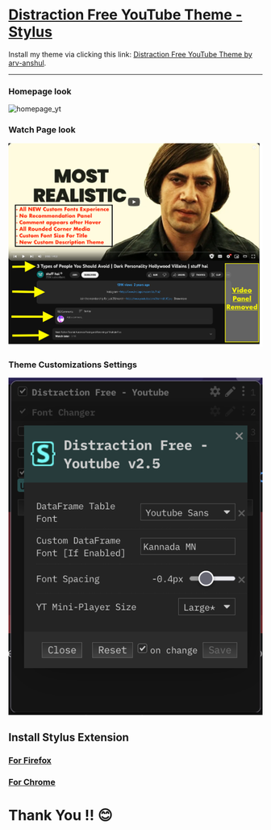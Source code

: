# [Distraction Free YouTube Theme - Stylus](https://userstyles.world/style/6665/ultimate-youtube-by-arv)

Install my theme via clicking this link: [Distraction Free YouTube Theme by arv-anshul](https://userstyles.world/style/6665/ultimate-youtube-by-arv).
<hr>

### Homepage look
![homepage_yt](./images/home-page.png)

### Watch Page look
![watch_page](./images/yt-watch-page.png)

### Theme Customizations Settings
![theme_customize](./images/theme_customize.png)

## Install Stylus Extension
### [For Firefox](https://addons.mozilla.org/en-US/firefox/addon/styl-us/)

### [For Chrome](https://chrome.google.com/webstore/detail/stylus/clngdbkpkpeebahjckkjfobafhncgmne)

# Thank You !! :blush: